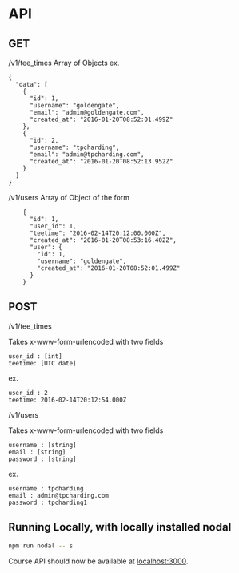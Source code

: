 # API

## GET
/v1/tee_times
Array of Objects ex.
```
{
  "data": [
    {
      "id": 1,
      "username": "goldengate",
      "email": "admin@goldengate.com",
      "created_at": "2016-01-20T08:52:01.499Z"
    },
    {
      "id": 2,
      "username": "tpcharding",
      "email": "admin@tpcharding.com",
      "created_at": "2016-01-20T08:52:13.952Z"
    }
  ]
}
```

/v1/users
Array of Object of the form

```
    {
      "id": 1,
      "user_id": 1,
      "teetime": "2016-02-14T20:12:00.000Z",
      "created_at": "2016-01-20T08:53:16.402Z",
      "user": {
        "id": 1,
        "username": "goldengate",
        "created_at": "2016-01-20T08:52:01.499Z"
      }
    }
```

## POST
/v1/tee_times

Takes x-www-form-urlencoded with two fields
```
user_id : [int] 
teetime: [UTC date]
```
ex.
```
user_id : 2
teetime: 2016-02-14T20:12:54.000Z
```

/v1/users

Takes x-www-form-urlencoded with two fields
```
username : [string]
email : [string]
password : [string]
```
ex.
```
username : tpcharding
email : admin@tpcharding.com
password : tpcharding1
```

## Running Locally, with locally installed nodal

```sh
npm run nodal -- s
```

Course API should now be available at [localhost:3000](http://localhost:3000/).


